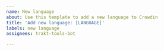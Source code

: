 ```yaml
---
name: New language
about: Use this template to add a new language to Crowdin
title: 'Add new language: [LANGUAGE]'
labels: new language
assignees: trakt-tools-bot

---
```


<!-- No need to add anything in the body, just make sure that the title is exactly like "Add new language: [LANGUAGE]", replacing [LANGUAGE] with the language to be added, e.g. "Add new language: Spanish" -->
